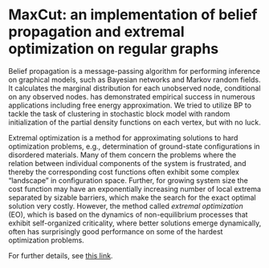 # MaxCut: an implementation of belief propagation and extremal optimization on regular graphs

Belief propagation is a message-passing algorithm for performing inference on graphical models, such as Bayesian networks and Markov random fields. It calculates the marginal distribution for each unobserved node, conditional on any observed nodes. has demonstrated empirical success in numerous applications including free energy approximation. We tried to utilize BP to tackle the task of clustering in stochastic block model with random initialization of the partial density functions on each vertex, but with no luck.

Extremal optimization is a method for approximating solutions to hard optimization problems, e.g., determination of ground-state configurations in disordered materials. Many of them concern the problems where the relation between individual components of the system is frustrated, and thereby the corresponding cost functions often exhibit some complex “landscape” in configuration space. Further, for growing system size the cost function may have an exponentially increasing number of local extrema separated by sizable barriers, which make the search for the exact optimal solution very costly. However, the method called *extremal optimization* (EO), which is based on the dynamics of non-equilibrium processes that exhibit self-organized criticality, where better solutions emerge dynamically, often has surprisingly good performance on some of the hardest optimization problems.

For further details, see [this link](https://cims.nyu.edu/~rx262/projects.html).
